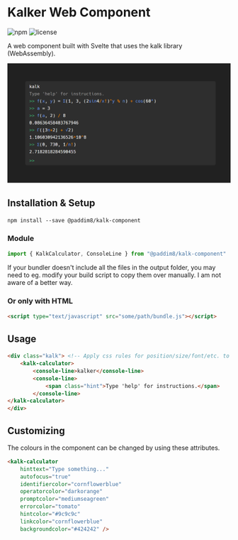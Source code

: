 # Kalker Web Component
![npm](https://img.shields.io/npm/v/@paddim8/kalk-component)
![license](https://img.shields.io/npm/l/@paddim8/kalk-component)

A web component built with Svelte that uses the kalk library (WebAssembly).

![preview](preview.png)

## Installation & Setup
 `npm install --save @paddim8/kalk-component`

### Module
```js
import { KalkCalculator, ConsoleLine } from "@paddim8/kalk-component"
```
If your bundler doesn't include all the files in the output folder,
you may need to eg. modify your build script to copy them over manually.
I am not aware of a better way.

### Or only with HTML
```html
<script type="text/javascript" src="some/path/bundle.js"></script>
```

## Usage
```html
<div class="kalk"> <!-- Apply css rules for position/size/font/etc. to this -->
    <kalk-calculator>
        <console-line>kalker</console-line>
        <console-line>
            <span class="hint">Type 'help' for instructions.</span>
        </console-line>
</kalk-calculator>
</div>
```

## Customizing
The colours in the component can be changed by using these attributes.
```html
<kalk-calculator
    hinttext="Type something..." 
    autofocus="true"
    identifiercolor="cornflowerblue"
    operatorcolor="darkorange"
    promptcolor="mediumseagreen"
    errorcolor="tomato"
    hintcolor="#9c9c9c"
    linkcolor="cornflowerblue"
    backgroundcolor="#424242" />
```